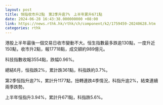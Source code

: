 ```yaml
---
layout: post
title: 恒指收市升2點　第2季升逾7%　上半年累升671點
date: 2024-06-28 16:43:38.000000000 +08:00
link: https://news.rthk.hk/rthk/ch/component/k2/1759459-20240628.htm
categories: rthk
---
```


港股上半年最後一個交易日收市變動不大。恒生指數最多跌逾130點，一度升近150點，收市升2點，報17718點，成交額約989億元。

科技指數收報3554點，跌幅0.96%。

總結6月，恒指跌2%，累計跌361點，科指跌約3.7%。

第2季恒指升逾7%，累計升1177點，扭轉連跌4季情況，科指升逾2%，結束連續兩季跌勢。

上半年恒指升3.94%，累計升671點，科指跌5.6%。
